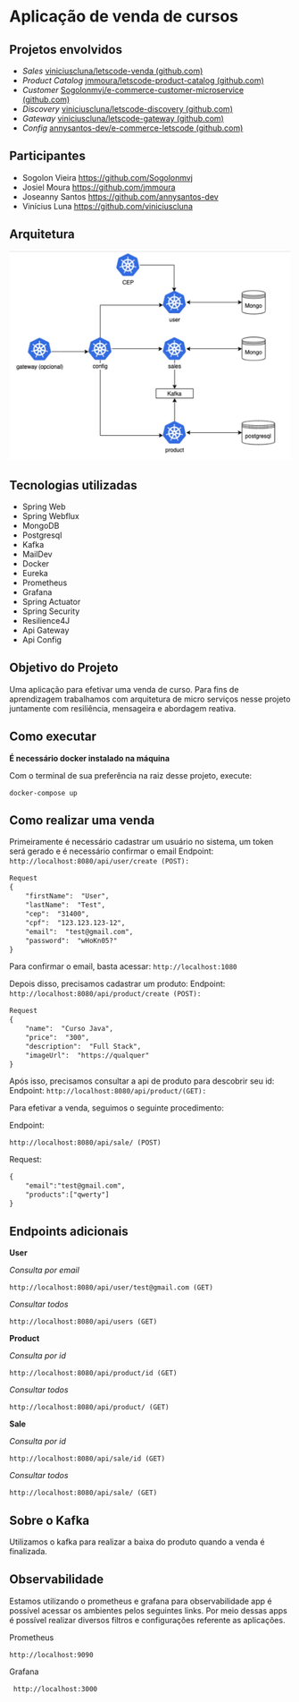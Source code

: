 # **Aplicação de venda de cursos**

## **Projetos envolvidos**

 - *Sales* [viniciuscluna/letscode-venda (github.com)](https://github.com/viniciuscluna/letscode-venda)
 - *Product Catalog* [jmmoura/letscode-product-catalog (github.com)](https://github.com/jmmoura/letscode-product-catalog)
 - *Customer* [Sogolonmvj/e-commerce-customer-microservice (github.com)](https://github.com/Sogolonmvj/e-commerce-customer-microservice)
 - *Discovery* [viniciuscluna/letscode-discovery (github.com)](https://github.com/viniciuscluna/letscode-discovery)
 - *Gateway* [viniciuscluna/letscode-gateway (github.com)](https://github.com/viniciuscluna/letscode-gateway)
 - *Config* [annysantos-dev/e-commerce-letscode (github.com)](https://github.com/annysantos-dev/e-commerce-letscode/tree/master/config-server/config-server)

## **Participantes**
 - Sogolon Vieira <https://github.com/Sogolonmvj> 
 - Josiel Moura <https://github.com/jmmoura> 
 - Joseanny Santos <https://github.com/annysantos-dev> 
 - Vinícius Luna <https://github.com/viniciuscluna>

 ## **Arquitetura**

![Arquitetura do projeto](https://raw.githubusercontent.com/viniciuscluna/letscode-compose/main/img/Arquitetura-ECommerce.jpg)

## **Tecnologias utilizadas**
 - Spring Web
 - Spring Webflux
 - MongoDB
 - Postgresql
 - Kafka
 - MailDev
 - Docker
 - Eureka
 - Prometheus
 - Grafana
 - Spring Actuator
 -  Spring Security
 - Resilience4J
 - Api Gateway
 - Api Config
## **Objetivo do Projeto**

Uma aplicação para efetivar uma venda de curso. Para fins de aprendizagem trabalhamos com arquitetura de micro serviços nesse projeto juntamente com resiliência, mensageira e abordagem reativa. 

## **Como executar**

**É necessário docker instalado na máquina**

Com o terminal de sua preferência na raiz desse projeto, execute:

    docker-compose up

## **Como realizar uma venda**

Primeiramente é necessário cadastrar um usuário no sistema, um token será gerado e é necessário confirmar o email
Endpoint: 
`http://localhost:8080/api/user/create (POST):`

    Request
    {
	    "firstName":  "User",
		"lastName":  "Test",
		"cep":  "31400",
		"cpf":  "123.123.123-12",
		"email":  "test@gmail.com",
		"password":  "wHoKn05?"
	}

Para confirmar o email, basta acessar:
`http://localhost:1080`

Depois disso, precisamos cadastrar um produto:
Endpoint: 
`http://localhost:8080/api/product/create (POST):`

    Request
    {
	    "name":  "Curso Java",
	    "price":  "300",
	    "description":  "Full Stack",
	    "imageUrl":  "https://qualquer"
    }

Após isso, precisamos consultar a api de produto para descobrir seu id:
   Endpoint: 
`http://localhost:8080/api/product/(GET):`

Para efetivar a venda, seguimos o seguinte procedimento:

Endpoint: 

    http://localhost:8080/api/sale/ (POST)

Request:

    {
	    "email":"test@gmail.com",
	    "products":["qwerty"]
    }


## **Endpoints adicionais**

**User**

*Consulta por email*

	http://localhost:8080/api/user/test@gmail.com (GET)

*Consultar todos*

    http://localhost:8080/api/users (GET)

**Product**

*Consulta por id*

	http://localhost:8080/api/product/id (GET)

*Consultar todos*

    http://localhost:8080/api/product/ (GET)

**Sale**

*Consulta por id*

	http://localhost:8080/api/sale/id (GET)

*Consultar todos*

    http://localhost:8080/api/sale/ (GET)

## Sobre o Kafka

Utilizamos o kafka para realizar a baixa do produto quando a venda é finalizada.

## Observabilidade

Estamos utilizando o prometheus e grafana para observabilidade app é possível acessar os ambientes pelos seguintes links. Por meio dessas apps é possível realizar diversos filtros e configurações referente as aplicações.

Prometheus

	http://localhost:9090

Grafana 

     http://localhost:3000

